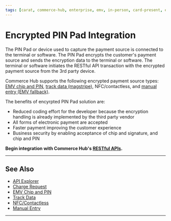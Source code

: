 ```yaml
---
tags: [carat, commerce-hub, enterprise, emv, in-person, card-present, encrypted-payment, pin-pad, manual-entry, track-data]
---
```


# Encrypted PIN Pad Integration

The PIN Pad or device used to capture the payment source is connected to the terminal or software. The PIN Pad encrypts the customer's payment source and sends the encryption data to the terminal or software. The terminal or software initiates the RESTful API transaction with the encrypted payment source from the 3rd party device. 

Commerce Hub supports the following encrypted payment source types: [EMV chip and PIN](?path=docs/In-Person/Encrypted-Payments/EMV.md), [track data (magstripe)](?path=docs/In-Person/Encrypted-Payments/Track.md), NFC/contactless, and [manual entry (EMV fallback)](?path=docs/In-Person/Encrypted-Payments/Manual.md).

The benefits of encyrpted PIN Pad solution are:
- Reduced coding effort for the developer because the encryption handling is already implemented by the third party vendor
- All forms of electronic payment are accepted
- Faster payment improving the customer experience
- Business security by enabling acceptance of chip and signature, and chip and PIN

**Begin integration with Commerce Hub's [RESTful APIs](?path=docs/Resources/API-Documents/Use-Our-APIs.md).**

---

## See Also

- [API Explorer](./api/?type=post&path=/payments/v1/charges)
- [Charge Request](?path=docs/Resources/API-Documents/Payments/Charges.md)
- [EMV Chip and PIN](?path=docs/In-Person/Encrypted-Payments/EMV.md)
- [Track Data](?path=docs/In-Person/Encrypted-Payments/Track.md)
- [NFC/Contactless](?path=docs/In-Person/Encrypted-Payments/Contactless.md)
- [Manual Entry](?path=docs/In-Person/Encrypted-Payments/Manual.md)

---